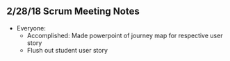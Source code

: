 ## 2/28/18 Scrum Meeting Notes

* Everyone:
    * Accomplished: Made powerpoint of journey map for respective user story
    * Flush out student user story
